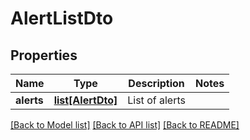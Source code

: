# AlertListDto

## Properties
Name | Type | Description | Notes
------------ | ------------- | ------------- | -------------
**alerts** | [**list[AlertDto]**](AlertDto.md) | List of alerts | 

[[Back to Model list]](../README.md#documentation-for-models) [[Back to API list]](../README.md#documentation-for-api-endpoints) [[Back to README]](../README.md)


